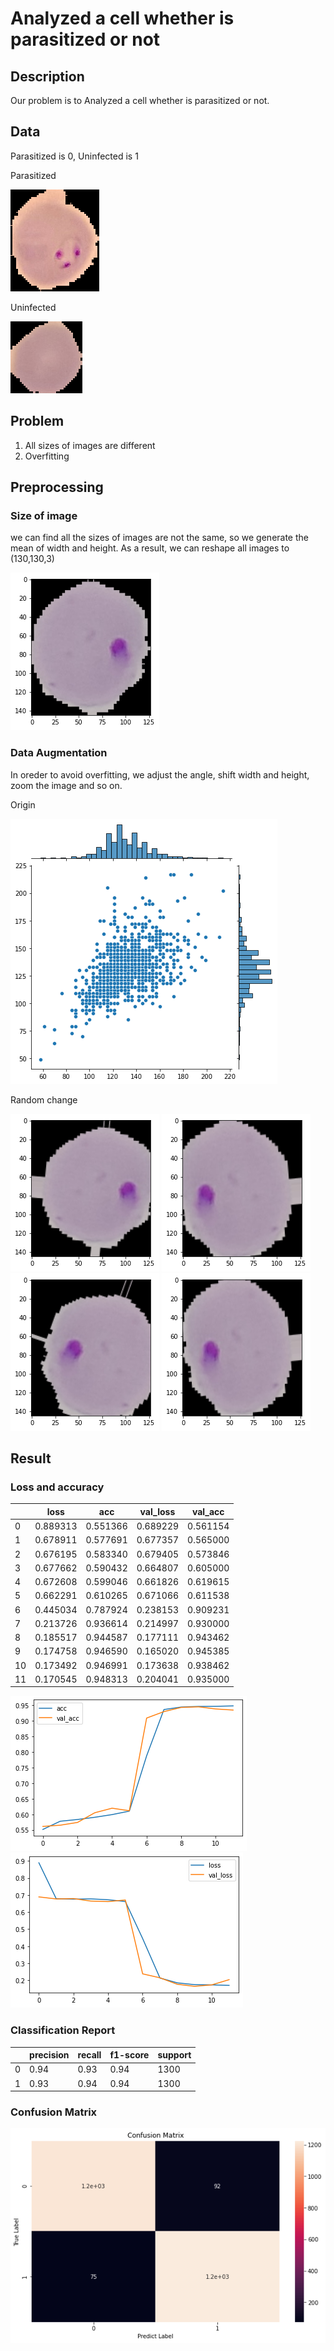 # Analyzed a cell whether is parasitized or not 

## Description
  Our problem is to Analyzed a cell whether is parasitized or not.
## Data
Parasitized is 0, Uninfected is 1

Parasitized

![parasitized](https://github.com/Martinyeh81/Deep-Learning/blob/main/CNN_on_cell/image/C33P1thinF_IMG_20150619_114756a_cell_179.png)

Uninfected

![uninfected](https://github.com/Martinyeh81/Deep-Learning/blob/main/CNN_on_cell/image/C1_thinF_IMG_20150604_104722_cell_9.png)

## Problem
1. All sizes of images are different
2. Overfitting

## Preprocessing
### Size of image
we can find all the sizes of images are not the same, so we generate the mean of width and height. As a result, we can reshape all images to (130,130,3)

![shape](https://github.com/Martinyeh81/Deep-Learning/blob/main/CNN_on_cell/image/cell_origin.png)

### Data Augmentation
In oreder to avoid overfitting, we adjust the angle, shift width and height, zoom the image and so on.

Origin

![change](https://github.com/Martinyeh81/Deep-Learning/blob/main/CNN_on_cell/image/shape_mean.png)

Random change

![cell1](https://github.com/Martinyeh81/Deep-Learning/blob/main/CNN_on_cell/image/cell1.png)
![cell2](https://github.com/Martinyeh81/Deep-Learning/blob/main/CNN_on_cell/image/cell2.png)
![cell3](https://github.com/Martinyeh81/Deep-Learning/blob/main/CNN_on_cell/image/cell3.png)
![cell4](https://github.com/Martinyeh81/Deep-Learning/blob/main/CNN_on_cell/image/cell4.png)

## Result

### Loss and accuracy

||loss|acc|val_loss|val_acc|
| --- | --- | --- | --- | --- |
|0|0.889313|0.551366|0.689229|0.561154|
|1|0.678911|0.577691|0.677357|0.565000|
|2|0.676195|0.583340|0.679405|0.573846|
|3|0.677662|0.590432|0.664807|0.605000|
|4|0.672608|0.599046|0.661826|0.619615|
|5|0.662291|0.610265|0.671066|0.611538|
|6|0.445034|0.787924|0.238153|0.909231|
|7|0.213726|0.936614|0.214997|0.930000|
|8|0.185517|0.944587|0.177111|0.943462|
|9|0.174758|0.946590|0.165020|0.945385|
|10|0.173492|0.946991|0.173638|0.938462|
|11|0.170545|0.948313|0.204041|0.935000|

![accuracy](https://github.com/Martinyeh81/Deep-Learning/blob/main/CNN_on_cell/image/accuracy.png)
![loss](https://github.com/Martinyeh81/Deep-Learning/blob/main/CNN_on_cell/image/loss.png)

### Classification Report

||precision|recall|f1-score|support
| --- | --- | --- | --- | --- |
|0|0.94|0.93|0.94|1300|
|1|0.93|0.94|0.94|1300|

### Confusion Matrix

![confusion](https://github.com/Martinyeh81/Deep-Learning/blob/main/CNN_on_cell/image/confusion%20matrix.png)


